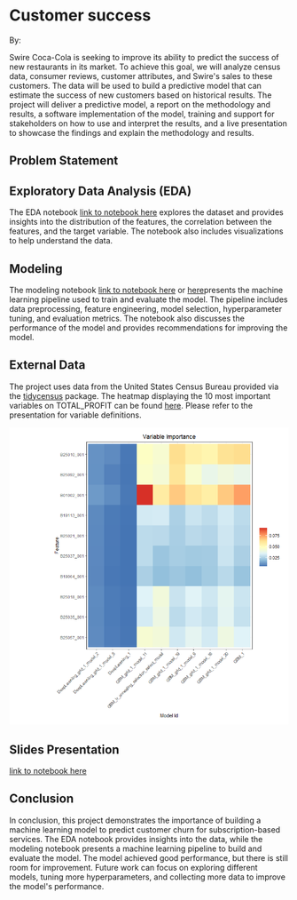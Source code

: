 # Customer success
By: 

Swire Coca-Cola is seeking to improve its ability to predict the success of new restaurants in its market. To achieve this goal, we will analyze census data, consumer reviews, customer attributes, and Swire's sales to these customers. The data will be used to build a predictive model that can estimate the success of new customers based on historical results. The project will deliver a predictive model, a report on the methodology and results, a software implementation of the model, training and support for stakeholders on how to use and interpret the results, and a live presentation to showcase the findings and explain the methodology and results. 

## Problem Statement



## Exploratory Data Analysis (EDA)

The EDA notebook [link to notebook here](EDA_Swire_coca_cola.html) explores the dataset and provides insights into the distribution of the features, the correlation between the features, and the target variable. The notebook also includes visualizations to help understand the data.

## Modeling

The modeling notebook [link to notebook here](Modeling_Alvaro_Gonzalez.html) or [here](https://ajgonza.github.io/Capstone-Project/)presents the machine learning pipeline used to train and evaluate the model. The pipeline includes data preprocessing, feature engineering, model selection, hyperparameter tuning, and evaluation metrics. The notebook also discusses the performance of the model and provides recommendations for improving the model.

## External Data

The project uses data from the United States Census Bureau provided via the [tidycensus](https://walker-data.com/tidycensus/) package. The heatmap displaying the 10 most important variables on TOTAL_PROFIT can be found [here](census_var_imp.png). Please refer to the presentation for variable definitions.

![Variable Importance Heatmap](https://github.com/ajgonza/Capstone-Project/blob/d791bec42adb07a41f3246613f891422a45c7c48/census_var_imp.png)

## Slides Presentation
[link to notebook here](Customer_success_slides.pdf)

## Conclusion

In conclusion, this project demonstrates the importance of building a machine learning model to predict customer churn for subscription-based services. The EDA notebook provides insights into the data, while the modeling notebook presents a machine learning pipeline to build and evaluate the model. The model achieved good performance, but there is still room for improvement. Future work can focus on exploring different models, tuning more hyperparameters, and collecting more data to improve the model's performance.
